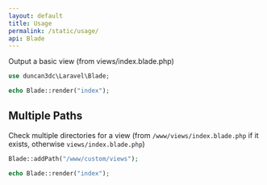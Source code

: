 ```yaml
---
layout: default
title: Usage
permalink: /static/usage/
api: Blade
---
```



Output a basic view (from views/index.blade.php)

```php
use duncan3dc\Laravel\Blade;

echo Blade::render("index");
```


Multiple Paths
--------------

Check multiple directories for a view (from `/www/views/index.blade.php` if it exists, otherwise `views/index.blade.php`)

```php
Blade::addPath("/www/custom/views");

echo Blade::render("index");
```
